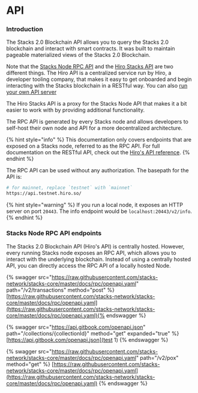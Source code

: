 # API

### Introduction

The Stacks 2.0 Blockchain API allows you to query the Stacks 2.0 blockchain and interact with smart contracts. It was built to maintain pageable materialized views of the Stacks 2.0 Blockchain.

Note that the [Stacks Node RPC API](https://github.com/stacks-network/stacks-blockchain/) and the [Hiro Stacks API](https://www.hiro.so/stacks-api) are two different things. The Hiro API is a centralized service run by Hiro, a developer tooling company, that makes it easy to get onboarded and begin interacting with the Stacks blockchain in a RESTful way. You can also [run your own API server](https://docs.hiro.so/get-started/running-api-node)

The Hiro Stacks API is a proxy for the Stacks Node API that makes it a bit easier to work with by providing additional functionality.

The RPC API is generated by every Stacks node and allows developers to self-host their own node and API for a more decentralized architecture.

{% hint style="info" %}
This documentation only covers endpoints that are exposed on a Stacks node, referred to as the RPC API. For full documentation on the RESTful API, check out the [Hiro's API reference](https://docs.hiro.so/api).
{% endhint %}

The RPC API can be used without any authorization. The basepath for the API is:

```bash
# for mainnet, replace `testnet` with `mainnet`
https://api.testnet.hiro.so/
```

{% hint style="warning" %}
If you run a local node, it exposes an HTTP server on port `20443`. The info endpoint would be `localhost:20443/v2/info`.
{% endhint %}

### Stacks Node RPC API endpoints

The Stacks 2.0 Blockchain API (Hiro's API) is centrally hosted. However, every running Stacks node exposes an RPC API, which allows you to interact with the underlying blockchain. Instead of using a centrally hosted API, you can directly access the RPC API of a locally hosted Node.

{% swagger src="https://raw.githubusercontent.com/stacks-network/stacks-core/master/docs/rpc/openapi.yaml" path="/v2/transactions" method="post" %}[https://raw.githubusercontent.com/stacks-network/stacks-core/master/docs/rpc/openapi.yaml](https://raw.githubusercontent.com/stacks-network/stacks-core/master/docs/rpc/openapi.yaml){% endswagger %}

{% swagger src="https://api.gitbook.com/openapi.json" path="/collections/{collectionId}" method="get" expanded="true" %} [https://api.gitbook.com/openapi.json](test 1) {% endswagger %}

{% swagger src="https://raw.githubusercontent.com/stacks-network/stacks-core/master/docs/rpc/openapi.yaml" path="/v2/pox" method="get" %}
[https://raw.githubusercontent.com/stacks-network/stacks-core/master/docs/rpc/openapi.yaml](https://raw.githubusercontent.com/stacks-network/stacks-core/master/docs/rpc/openapi.yaml)
{% endswagger %}

